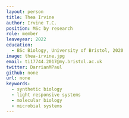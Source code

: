 ```yaml
---
layout: person
title: Thea Irvine
author: Irvine T.C.
position: MSc by research
role: member
leaveyear: 2022
education:
  - BSc Biology, University of Bristol, 2020
image: thea-irvine.jpg
email: ti17744.2017@my.bristol.ac.uk
twitter: DarrianMPaul
github: none
url: none
keywords:
  - synthetic biology
  - light responsive systems
  - molecular biology
  - microbial systems
---
```


